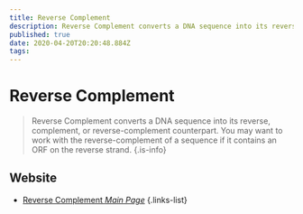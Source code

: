 ```yaml
---
title: Reverse Complement
description: Reverse Complement converts a DNA sequence into its reverse, complement, or reverse-complement counterpart.
published: true
date: 2020-04-20T20:20:48.884Z
tags: 
---
```


# Reverse Complement

> Reverse Complement converts a DNA sequence into its reverse, complement, or reverse-complement counterpart. You may want to work with the reverse-complement of a sequence if it contains an ORF on the reverse strand.
{.is-info}



## Website

- [Reverse Complement *Main Page*](http://www.bioinformatics.org/sms/rev_comp.html)
{.links-list}

